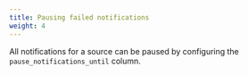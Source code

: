 ```yaml
---
title: Pausing failed notifications
weight: 4
---
```


All notifications for a source can be paused by configuring the `pause_notifications_until` column.
